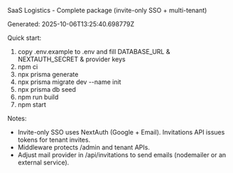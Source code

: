 SaaS Logistics - Complete package (invite-only SSO + multi-tenant)

Generated: 2025-10-06T13:25:40.698779Z

Quick start:

1. copy .env.example to .env and fill DATABASE_URL & NEXTAUTH_SECRET & provider keys
2. npm ci
3. npx prisma generate
4. npx prisma migrate dev --name init
5. npx prisma db seed
6. npm run build
7. npm start

Notes:
- Invite-only SSO uses NextAuth (Google + Email). Invitations API issues tokens for tenant invites.
- Middleware protects /admin and tenant APIs.
- Adjust mail provider in /api/invitations to send emails (nodemailer or an external service).

